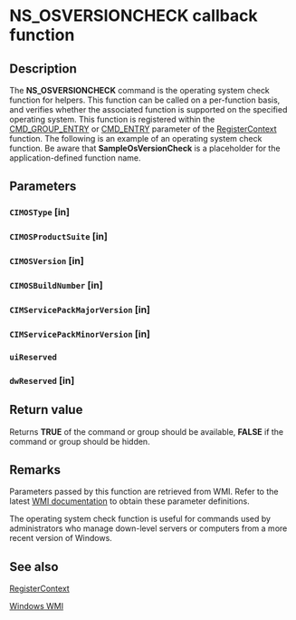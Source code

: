# NS_OSVERSIONCHECK callback function

## Description

The
**NS_OSVERSIONCHECK** command is the operating system check function for helpers. This function can be called on a per-function basis, and verifies whether the associated function is supported on the specified operating system. This function is registered within the
[CMD_GROUP_ENTRY](https://learn.microsoft.com/windows/desktop/api/netsh/ns-netsh-cmd_group_entry) or
[CMD_ENTRY](https://learn.microsoft.com/windows/desktop/api/netsh/ns-netsh-cmd_entry) parameter of the
[RegisterContext](https://learn.microsoft.com/previous-versions/windows/desktop/api/netsh/nf-netsh-registercontext) function. The following is an example of an operating system check function. Be aware that **SampleOsVersionCheck** is a placeholder for the application-defined function name.

## Parameters

### `CIMOSType` [in]

### `CIMOSProductSuite` [in]

### `CIMOSVersion` [in]

### `CIMOSBuildNumber` [in]

### `CIMServicePackMajorVersion` [in]

### `CIMServicePackMinorVersion` [in]

### `uiReserved`

### `dwReserved` [in]

## Return value

Returns **TRUE** of the command or group should be available, **FALSE** if the command or group should be hidden.

## Remarks

Parameters passed by this function are retrieved from WMI. Refer to the latest
[WMI documentation](https://learn.microsoft.com/windows/desktop/WmiSdk/wmi-reference) to obtain these parameter definitions.

The operating system check function is useful for commands used by administrators who manage down-level servers or computers from a more recent version of Windows.

## See also

[RegisterContext](https://learn.microsoft.com/previous-versions/windows/desktop/api/netsh/nf-netsh-registercontext)

[Windows WMI](https://learn.microsoft.com/windows/desktop/WmiSdk/wmi-start-page)